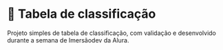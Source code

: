 # :100: Tabela de classificação
Projeto simples de tabela de classificação, com validação e desenvolvido durante a semana de Imersãodev da Alura.
